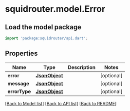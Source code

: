 # squidrouter.model.Error

## Load the model package
```dart
import 'package:squidrouter/api.dart';
```

## Properties
Name | Type | Description | Notes
------------ | ------------- | ------------- | -------------
**error** | [**JsonObject**](.md) |  | [optional] 
**message** | [**JsonObject**](.md) |  | [optional] 
**errorType** | [**JsonObject**](.md) |  | [optional] 

[[Back to Model list]](../README.md#documentation-for-models) [[Back to API list]](../README.md#documentation-for-api-endpoints) [[Back to README]](../README.md)


